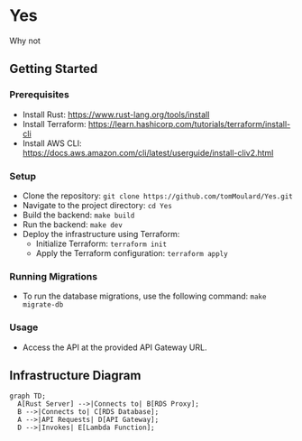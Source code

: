 # Yes
Why not

## Getting Started

### Prerequisites

* Install Rust: https://www.rust-lang.org/tools/install
* Install Terraform: https://learn.hashicorp.com/tutorials/terraform/install-cli
* Install AWS CLI: https://docs.aws.amazon.com/cli/latest/userguide/install-cliv2.html

### Setup

* Clone the repository: `git clone https://github.com/tomMoulard/Yes.git`
* Navigate to the project directory: `cd Yes`
* Build the backend: `make build`
* Run the backend: `make dev`
* Deploy the infrastructure using Terraform:
  * Initialize Terraform: `terraform init`
  * Apply the Terraform configuration: `terraform apply`

### Running Migrations

* To run the database migrations, use the following command: `make migrate-db`

### Usage

* Access the API at the provided API Gateway URL.

## Infrastructure Diagram

```mermaid
graph TD;
  A[Rust Server] -->|Connects to| B[RDS Proxy];
  B -->|Connects to| C[RDS Database];
  A -->|API Requests| D[API Gateway];
  D -->|Invokes| E[Lambda Function];
```
